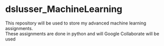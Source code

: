 # dslusser_MachineLearning
This repository will be used to store my advanced machine learning assignments.
<br>
These assignments are done in python and will Google Collaborate will be used
